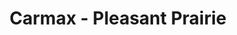 ---
title: "Carmax - Pleasant Prairie"
url: /pleasant-prairie/carmax-pleasant-prairie/
shop: car
---